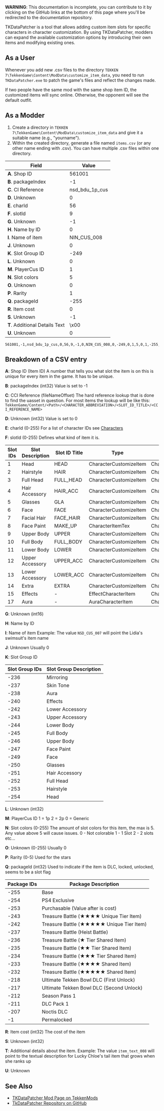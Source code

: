 **WARNING**: This documentation is incomplete, you can contribute to it by clicking on the GitHub links at the bottom of this page where you'll be redirected to the documentation repository.

TKDataPatcher is a tool that allows adding custom item slots for specific characters in character customization.
By using TKDataPatcher, modders can expand the available customization options by introducing their own items and modifying existing ones.

## As a User

Whenever you add new .csv files to the directory `TEKKEN 7\TekkenGame\Content\ModData\customize_item_data`, you need to run `TKDataPatcher.exe` to patch the game's files and reflect the changes made.

If two people have the same mod with the same shop item ID, the customized items will sync online. Otherwise, the opponent will see the default outfit.

## As a Modder

1. Create a directory in `TEKKEN 7\TekkenGame\Content\ModData\customize_item_data` and give it a suitable name (e.g., "yourname").
2. Within the created directory, generate a file named `items.csv` (or any other name ending with .csv). You can have multiple .csv files within one directory.

| Field                | Value          |
| -------------------- | -------------- |
| **A**. Shop ID       | 561001         |
| **B**. packageIndex  | -1             |
| **C**. CI Reference  | nsd_bdu_1p_cus |
| **D**. Unknown       | 0              |
| **E**. charId        | 56             |
| **F**. slotId        | 9              |
| **G**. Unknown       | -1             |
| **H**. Name by ID    | 0              |
| **I**. Name of item  | NIN_CUS_008    |
| **J**. Unknown       | 0              |
| **K**. Slot Group ID | -249           |
| **L**. Unknown       | 0              |
| **M**. PlayerCus ID  | 1              |
| **N**. Slot colors   | 5              |
| **O**. Unknown       | 0              |
| **P**. Rarity        | 1              |
| **Q**. packageId     | -255           |
| **R**. Item cost     | 0              |
| **S**. Unknown       | -1             |
| **T**. Additional Details Text | \x00      |
| **U**. Unknown       | 0              |

```csv
561001,-1,nsd_bdu_1p_cus,0,56,9,-1,0,NIN_CUS_008,0,-249,0,1,5,0,1,-255,0,-1,\x00,0
```

## Breakdown of a CSV entry

**A**: Shop ID (Item ID)
A number that tells you what slot the item is on this is unique for every item in the game.
It has to be unique.

**B**: packageIndex (int32)
Value is set to -1

**C**: CCI Reference (fileNameOffset)
The hard reference lookup that is done to find the uasset in question.
For most items the lookup will be like this: `TekkenGame/Content/<Path>/<CHARACTER_ABBREVIATION>/<SLOT_ID_TITLE>/<CCI_REFERENCE_NAME>`

**D**: Unknown (int32)
Value is set to 0

**E**: charId (0-255)
For a list of character IDs see [Characters](../Basic_Information/Overview/Characters/)

**F**: slotId (0-255)
Defines what kind of item it is.

| Slot IDs | Slot Description | Slot ID Title | Type                   | Path                      |
| -------- | ---------------- | ------------- | ---------------------- | ------------------------- |
| 1        | Head             | HEAD          | CharacterCustomizeItem | Character/Item/Customize  |
| 2        | Hairstyle        | HAIR          | CharacterCustomizeItem | Character/Item/Customize  |
| 3        | Full Head        | FULL_HEAD     | CharacterCustomizeItem | Character/Item/Customize  |
| 4        | Hair Accessory   | HAIR_ACC      | CharacterCustomizeItem | Character/Item/Customize  |
| 5        | Glasses          | GLA           | CharacterCustomizeItem | Character/Item/Customize  |
| 6        | Face             | FACE          | CharacterCustomizeItem | Character/Item/Customize  |
| 7        | Facial Hair      | FACE_HAIR     | CharacterCustomizeItem | Character/Item/Customize  |
| 8        | Face Paint       | MAKE_UP       | CharacterItemTex       | Character/Item/Customize  |
| 9        | Upper Body       | UPPER         | CharacterCustomizeItem | Character/Item/Customize  |
| 10       | Full Body        | FULL_BODY     | CharacterCustomizeItem | Character/Item/Customize  |
| 11       | Lower Body       | LOWER         | CharacterCustomizeItem | Character/Item/Customize  |
| 12       | Upper Accessory  | UPPER_ACC     | CharacterCustomizeItem | Character/Item/Customize  |
| 13       | Lower Accessory  | LOWER_ACC     | CharacterCustomizeItem | Character/Item/Customize  |
| 14       | Extra            | EXTRA         | CharacterCustomizeItem | Character/Item/Customize  |
| 15       | Effects          | -             | EffectCharacterItem    | Character/Item/EffectItem |
| 17       | Aura             | -             | AuraCharacterItem      | Character/Item/AuraItem   |

**G**: Unknown (int16)

**H**: Name by ID

**I**: Name of item
Example:
The value `NSD_CUS_007` will point the Lidia's swimsuit's item name

**J**: Unknown
Usually 0

**K**: Slot Group ID

| Slot Group IDs | Slot Group Description |
| -------------- | ---------------------- |
| -236           | Mirroring              |
| -237           | Skin Tone              |
| -238           | Aura                   |
| -240           | Effects                |
| -242           | Lower Accessory        |
| -243           | Upper Accessory        |
| -244           | Lower Body             |
| -245           | Full Body              |
| -246           | Upper Body             |
| -247           | Face Paint             |
| -249           | Face                   |
| -250           | Glasses                |
| -251           | Hair Accessory         |
| -252           | Full Head              |
| -253           | Hairstyle              |
| -254           | Head                   |

**L**: Unknown (int32)

**M**: PlayerCus ID
1 = 1p
2 = 2p
0 = Generic

**N**: Slot colors (0-255)
The amount of slot colors for this item, the max is 5. Any value above 5 will cause issues.
0 - Not colorable
1 - 1 Slot
2 - 2 slots
etc...

**O**: Unknown (0-255)
Usually 0

**P**: Rarity (0-5)
Used for the stars

**Q**: packageId (int32)
Used to indicate if the item is DLC, locked, unlocked, seems to be a slot flag

| Package IDs | Package Description                      |
| ----------- | ---------------------------------------- |
| -255        | Base                                     |
| -254        | PS4 Exclusive                            |
| -253        | Purchasable (Value after is cost)        |
| -243        | Treasure Battle (★★★★ Unique Tier Item)  |
| -242        | Treasure Battle (★★★★★ Unique Tier Item) |
| -237        | Treasure Battle (Heist Battle)           |
| -236        | Treasure Battle (★ Tier Shared Item)     |
| -235        | Treasure Battle (★★ Tier Shared Item)    |
| -234        | Treasure Battle (★★★ Tier Shared Item)   |
| -233        | Treasure Battle (★★★★ Shared Item)       |
| -232        | Treasure Battle (★★★★★ Shared Item)      |
| -218        | Ultimate Tekken Bowl DLC (First Unlock)  |
| -217        | Ultimate Tekken Bowl DLC (Second Unlock) |
| -212        | Season Pass 1                            |
| -211        | DLC Pack 1                               |
| -207        | Noctis DLC                               |
| -1          | Permalocked                              |

**R**: Item cost (int32)
The cost of the item

**S**: Unknown (int32)

**T**: Additional details about the item.
Example:
The value `item_text_008` will point to the textual description for Lucky Chloe's tail item that grows when she ranks up

**U**: Unknown

## See Also

- [TKDataPatcher Mod Page on TekkenMods](https://tekkenmods.com/mod/2301)
- [TkDataPatcher Repository on GitHub](https://github.com/DennisStanistan/TKDataPatcher)

